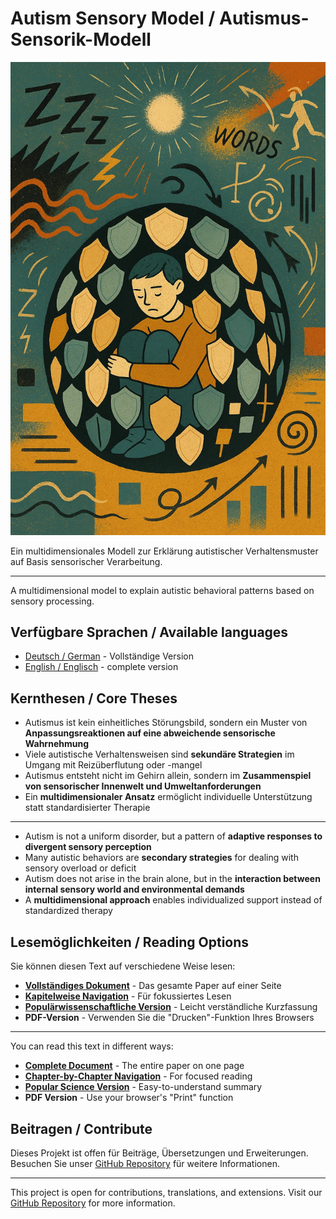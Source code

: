 # Autism Sensory Model / Autismus-Sensorik-Modell

![Autismus verstehen](assets/header-image.png)  

Ein multidimensionales Modell zur Erklärung autistischer Verhaltensmuster auf Basis sensorischer Verarbeitung.  

---

A multidimensional model to explain autistic behavioral patterns based on sensory processing.

## Verfügbare Sprachen / Available languages

- [Deutsch / German](de/) - Vollständige Version
- [English / Englisch](en/) - complete version

## Kernthesen / Core Theses

- Autismus ist kein einheitliches Störungsbild, sondern ein Muster von **Anpassungsreaktionen auf eine abweichende sensorische Wahrnehmung**
- Viele autistische Verhaltensweisen sind **sekundäre Strategien** im Umgang mit Reizüberflutung oder -mangel
- Autismus entsteht nicht im Gehirn allein, sondern im **Zusammenspiel von sensorischer Innenwelt und Umweltanforderungen**  
- Ein **multidimensionaler Ansatz** ermöglicht individuelle Unterstützung statt standardisierter Therapie  

---

- Autism is not a uniform disorder, but a pattern of **adaptive responses to divergent sensory perception**
- Many autistic behaviors are **secondary strategies** for dealing with sensory overload or deficit
- Autism does not arise in the brain alone, but in the **interaction between internal sensory world and environmental demands**
- A **multidimensional approach** enables individualized support instead of standardized therapy

## Lesemöglichkeiten / Reading Options

Sie können diesen Text auf verschiedene Weise lesen:

- **[Vollständiges Dokument](de/)** - Das gesamte Paper auf einer Seite
- **[Kapitelweise Navigation](de/chapters/01-einleitung.md)** - Für fokussiertes Lesen
- **[Populärwissenschaftliche Version](de/popular-version.md)** - Leicht verständliche Kurzfassung
- **PDF-Version** - Verwenden Sie die "Drucken"-Funktion Ihres Browsers  

---
You can read this text in different ways:

- **[Complete Document](en/)** - The entire paper on one page
- **[Chapter-by-Chapter Navigation](en/chapters/01-introduction.md)** - For focused reading
- **[Popular Science Version](en/popular-version.md)** - Easy-to-understand summary
- **PDF Version** - Use your browser's "Print" function

## Beitragen / Contribute

Dieses Projekt ist offen für Beiträge, Übersetzungen und Erweiterungen. Besuchen Sie unser [GitHub Repository](https://github.com/y4cine/autism-sensory-model) für weitere Informationen.  

---
This project is open for contributions, translations, and extensions. Visit our [GitHub Repository](https://github.com/y4cine/autism-sensory-model) for more information.
